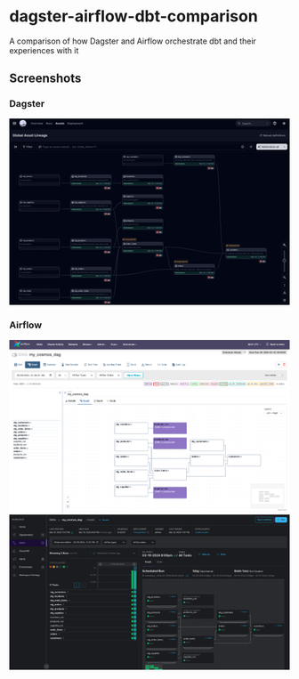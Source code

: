 # dagster-airflow-dbt-comparison
A comparison of how Dagster and Airflow orchestrate dbt and their experiences with it

## Screenshots

### Dagster
![Dagster](dagster.png)

### Airflow
![Airflow](airflow.png)
![Astronomer](astronomer.png)